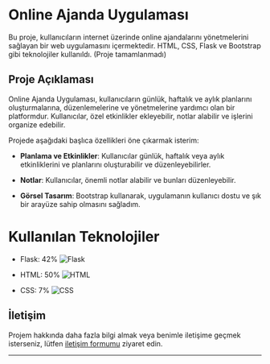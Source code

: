 # Online Ajanda Uygulaması

Bu proje, kullanıcıların internet üzerinde online ajandalarını yönetmelerini sağlayan bir web uygulamasını içermektedir. HTML, CSS, Flask ve Bootstrap gibi teknolojiler kullanıldı. (Proje tamamlanmadı)

## Proje Açıklaması

Online Ajanda Uygulaması, kullanıcıların günlük, haftalık ve aylık planlarını oluşturmalarına, düzenlemelerine ve yönetmelerine yardımcı olan bir platformdur. Kullanıcılar, özel etkinlikler ekleyebilir, notlar alabilir ve işlerini organize edebilir.

Projede aşağıdaki başlıca özellikleri öne çıkarmak isterim:

- **Planlama ve Etkinlikler**: Kullanıcılar günlük, haftalık veya aylık etkinliklerini ve planlarını oluşturabilir ve düzenleyebilirler.

- **Notlar**: Kullanıcılar, önemli notlar alabilir ve bunları düzenleyebilir.

- **Görsel Tasarım**: Bootstrap kullanarak, uygulamanın kullanıcı dostu ve şık bir arayüze sahip olmasını sağladım.


# Kullanılan Teknolojiler

- Flask: 42%
  ![Flask](https://progress-bar.dev/42)
  
- HTML: 50%
  ![HTML](https://progress-bar.dev/50)
  
- CSS: 7%
  ![CSS](https://progress-bar.dev/7)


## İletişim

Projem hakkında daha fazla bilgi almak veya benimle iletişime geçmek isterseniz, lütfen [iletişim formumu](https://burhankaratas.com.tr) ziyaret edin.

---


